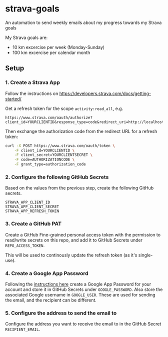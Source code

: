 # strava-goals

An automation to send weekly emails about my progress towards my Strava goals

My Strava goals are:

* 10 km excercise per week (Monday-Sunday)
* 100 km excercise per calendar month

## Setup

### 1. Create a Strava App

Follow the instructions on https://developers.strava.com/docs/getting-started/

Get a refresh token for the scope `activity:read_all`, e.g.

```
https://www.strava.com/oauth/authorize?client_id=YOURCLIENTID&response_type=code&redirect_uri=http://localhost/exchange_token&approval_prompt=force&scope=activity:read_all
```

Then exchange the authorization code from the redirect URL for a refresh token:

```sh
curl -X POST https://www.strava.com/oauth/token \
	-F client_id=YOURCLIENTID \
	-F client_secret=YOURCLIENTSECRET \
	-F code=AUTHORIZATIONCODE \
	-F grant_type=authorization_code
```

### 2. Configure the following GitHub Secrets

Based on the values from the previous step, create the following GitHub secrets.

```
STRAVA_APP_CLIENT_ID
STRAVA_APP_CLIENT_SECRET
STRAVA_APP_REFRESH_TOKEN
```

### 3. Create a GitHub PAT

Create a GitHub Fine-grained personal access token with the permission to read/write secrets on this repo, and add it to GitHub Secrets under `REPO_ACCESS_TOKEN`.

This will be used to continously update the refresh token (as it's single-use).

### 4. Create a Google App Password

Following the [instructions here](https://support.google.com/accounts/answer/185833) create a Google App Password for your account and store it in GitHub Secrets under `GOOGLE_PASSWORD`.
Also store the associated Google username in `GOOGLE_USER`.
These are used for sending the email, and the recipient can be different.

### 5. Configure the address to send the email to

Configure the address you want to receive the email to in the GitHub Secret `RECIPIENT_EMAIL`.
